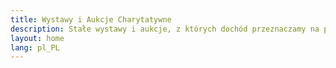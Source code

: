 ```yaml
---
title: Wystawy i Aukcje Charytatywne
description: Stałe wystawy i aukcje, z których dochód przeznaczamy na pomoc dla środowisk ludzi wykluczonych.   
layout: home
lang: pl_PL
---
```

